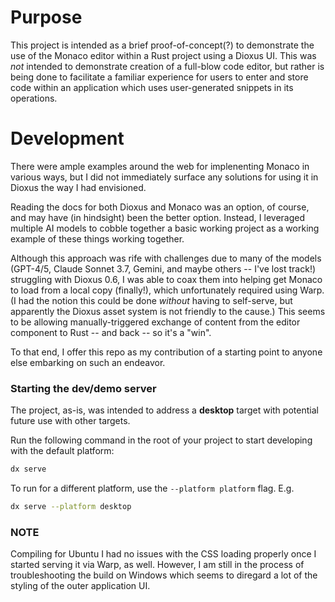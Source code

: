 # Purpose

This project is intended as a brief proof-of-concept(?) to demonstrate the use of the Monaco editor within a Rust project using a Dioxus UI. This was _not_ intended to demonstrate creation of a full-blow code editor, but rather is being done to facilitate a familiar experience for users to enter and store code within an application which uses user-generated snippets in its operations.

# Development

There were ample examples around the web for implenenting Monaco in various ways, but I did not immediately surface any solutions for using it in Dioxus the way I had envisioned.

Reading the docs for both Dioxus and Monaco was an option, of course, and may have (in hindsight) been the better option. Instead, I leveraged multiple AI models to cobble together a basic working project as a working example of these things working together. 

Although this approach was rife with challenges due to many of the models (GPT-4/5, Claude Sonnet 3.7, Gemini, and maybe others -- I've lost track!) struggling with Dioxus 0.6, I was able to coax them into helping get Monaco to load from a local copy (finally!), which unfortunately required using Warp. (I had the notion this could be done _without_ having to self-serve, but apparently the Dioxus asset system is not friendly to the cause.) This seems to be allowing manually-triggered exchange of content from the editor component to Rust -- and back -- so it's a "win".

To that end, I offer this repo as my contribution of a starting point to anyone else embarking on such an endeavor.


### Starting the dev/demo server

The project, as-is, was intended to address a __desktop__ target with potential future use with other targets.

Run the following command in the root of your project to start developing with the default platform:

```bash
dx serve
```

To run for a different platform, use the `--platform platform` flag. E.g.
```bash
dx serve --platform desktop
```

### NOTE
Compiling for Ubuntu I had no issues with the CSS loading properly once I started serving it via Warp, as well. However, I am still in the process of troubleshooting the build on Windows which seems to diregard a lot of the styling of the outer application UI.
